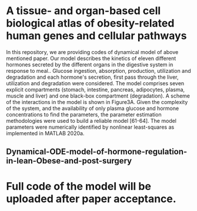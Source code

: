 # A tissue- and organ-based cell biological atlas of obesity-related human genes and cellular pathways
In this repository, we are providing codes of dynamical model of above mentioned paper. Our model describes the kinetics of eleven different hormones secreted by the different organs in the digestive system in response to meal.. Glucose ingestion, absorption, production, utilization and degradation and each hormone's secretion, first pass through the liver, utilization and degradation were considered. The model comprises seven explicit compartments (stomach, intestine, pancreas, adipocytes, plasma, muscle and liver) and one black-box compartment (degradation). A scheme of the interactions in the model is shown in Figure3A. Given the complexity of the system, and the availability of only plasma glucose and hormone concentrations to find the parameters, the  parameter estimation methodologies were used to build a reliable model [61-64]. The model parameters were numerically identified by nonlinear least-squares as implemented in MATLAB 2020a.
## Dynamical-ODE-model-of-hormone-regulation-in-lean-Obese-and-post-surgery


# Full code of the model will be uploaded after paper acceptance.
